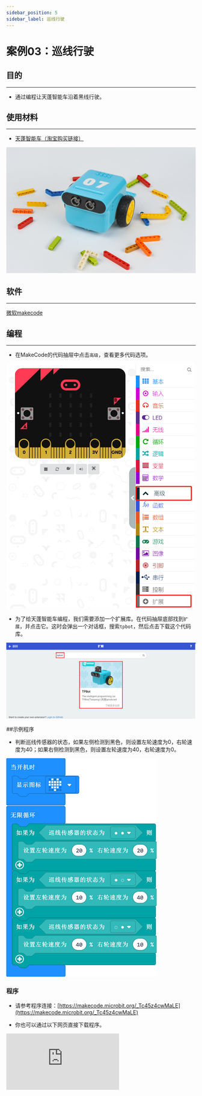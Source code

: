 ```yaml
---
sidebar_position: 5
sidebar_label: 巡线行驶
---
```


# 案例03：巡线行驶

## 目的
---
- 通过编程让天蓬智能车沿着黑线行驶。

## 使用材料
---

- [天蓬智能车（淘宝购买链接）](https://item.taobao.com/item.htm?ft=t&id=627045784239)



![](./images/TPBot_tianpeng_case_01_01.png)





## 软件
---
[微软makecode](https://makecode.microbit.org/#)


## 编程
---


- 在MakeCode的代码抽屉中点击`高级`，查看更多代码选项。

![](./images/TPBot_tianpeng_case_01_02.png)

- 为了给天蓬智能车编程，我们需要添加一个扩展库。在代码抽屉底部找到`扩展`，并点击它。这时会弹出一个对话框，搜索`tpbot`，然后点击下载这个代码库。

![](./images/TPBot_tianpeng_case_01_03.png)

##示例程序
- 判断巡线传感器的状态，如果左侧检测到黑色，则设置左轮速度为0，右轮速度为40；如果右侧检测到黑色，则设置左轮速度为40，右轮速度为0。


![](./images/TPBot_tianpeng_case_03_04.png)

### 程序
- 请参考程序连接：[https://makecode.microbit.org/_Tc45z4cwMaLE](https://makecode.microbit.org/_Tc45z4cwMaLE)

- 你也可以通过以下网页直接下载程序。

<div
    style={{
        position: 'relative',
        paddingBottom: '60%',
        overflow: 'hidden',
    }}
>
    <iframe
        src="https://makecode.microbit.org/_Tc45z4cwMaLE"
        frameborder="0"
        sandbox="allow-popups allow-forms allow-scripts allow-same-origin"
        style={{
            position: 'absolute',
            width: '100%',
            height: '100%',
        }}
    />
</div>
---

## 结论
---

- 天蓬智能车会沿着黑线行驶


## 思考
---


## 常见问题
---
Q:使用案例中的代码发现小车不能正常运行？
A:电池电量不足，增大程序中的小车速度参数的数值，并测试。

## 相关阅读
---

